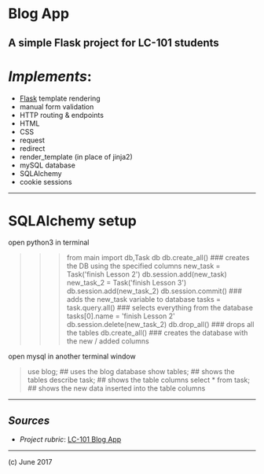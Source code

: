 # Blog App
## A simple Flask project for LC-101 students

# _Implements_:

- [Flask](http://flask.pocoo.org/) template rendering
- manual form validation
- HTTP routing & endpoints
- HTML
- CSS
- request
- redirect
- render_template (in place of jinja2)
- mySQL database
- SQLAlchemy 
- cookie sessions

***

# SQLAlchemy setup

open python3 in terminal
>>> from main import db,Task 
>>> db
>>> db.create_all()  ### creates the DB using the specified columns
>>> new_task = Task('finish Lesson 2')
>>> db.session.add(new_task) 
>>> new_task_2 = Task('finish Lesson 3')
>>> db.session.add(new_task_2) 
>>> db.session.commit() ### adds the new_task variable to database
>>> tasks = task.query.all() ### selects everything from the database
>>> tasks[0].name = 'finish Lesson 2'
>>> db.session.delete(new_task_2)
>>> db.drop_all() ### drops all the tables
>>> db.create_all() ### creates the database with the new / added columns

open mysql in another terminal window 
> use blog; ## uses the blog database
> show tables; ## shows the tables
> describe task; ## shows the table columns
> select * from task; ## shows the new data inserted into the table columns

***

## _Sources_

- _Project rubric_: [LC-101 Blog App](http://education.launchcode.org/web-fundamentals/assignments/build-a-blog/)

***

(c) June 2017